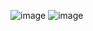 ![image](https://github.com/JJOC3S/Talleres-Poo/assets/166523819/4939cd3f-e9dc-44b7-b95c-053ac5b4586a)
![image](https://github.com/JJOC3S/Talleres-Poo/assets/166523819/86a1ca27-8dee-41c4-bc6d-877781c86b70)
